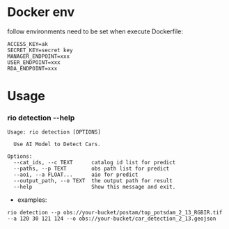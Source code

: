 Docker env
======
follow environments need to be set when execute Dockerfile:
```
ACCESS_KEY=ak
SECRET_KEY=secret key
MANAGER_ENDPOINT=xxx
USER_ENDPOINT=xxx
RDA_ENDPOINT=xxx
```

Usage
======
### rio detection --help
```
Usage: rio detection [OPTIONS]

  Use AI Model to Detect Cars.

Options:
  --cat_ids, --c TEXT      catalog id list for predict
  --paths, --p TEXT        obs path list for predict
  --aoi, --a FLOAT...      aio for predict
  --output_path, --o TEXT  the output path for result
  --help                   Show this message and exit.
```
* examples:
```
rio detection --p obs://your-bucket/postam/top_potsdam_2_13_RGBIR.tif --a 120 30 121 124 --o obs://your-bucket/car_detection_2_13.geojson
```

